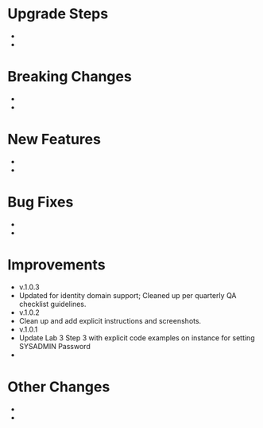 # Upgrade Steps
-
-

# Breaking Changes
- 
- 

# New Features
- 
-

# Bug Fixes
-
-

# Improvements
- v.1.0.3
- Updated for identity domain support; Cleaned up per quarterly QA checklist guidelines.
- v.1.0.2 
- Clean up and add explicit instructions and screenshots.
- v.1.0.1
- Update Lab 3 Step 3 with explicit code examples on instance for setting SYSADMIN Password
-

# Other Changes
-
-
